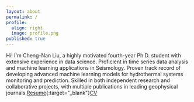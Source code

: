 ```yaml
---
layout: about
permalink: /
profile:
  align: right
  image: profile.png
published: true
---
```


Hi! I'm Cheng-Nan Liu, a highly motivated fourth-year Ph.D. student with extensive experience in data science. Proficient in time series data analysis and machine learning applications in Seismology. Proven track record of developing advanced machine learning models for hydrothermal systems monitoring and prediction. Skilled in both independent research and collaborative projects, with multiple publications in leading geophysical journals.[Resume](https://github.com/jitinnair1/gradfolio#installation){:target="_blank"}[CV](https://github.com/jitinnair1/gradfolio#installation)
